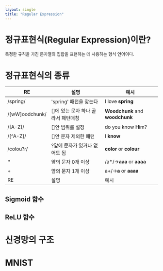 ```yaml
---
layout: single
title: "Regular Expression"
---
```


# 정규표현식(Regular Expression)이란?  


특정한 규칙을 가진 문자열의 집합을 표현하는 데 사용하는 형식 언어이다.  

# 정규표현식의 종류  

|RE|설명|예시|
|---|---|---|
|/spring/|'spring' 패턴을 찾는다|I love **spring**|
|/[wW]oodchunk/|[]에 있는 문자 하나 골라서 패턴매칭|**Woodchunk** and **woodchunk**|
|/[A-Z]/|[]안 범위를 설정|do you know **H**im?|
|/[^A-Z]/|[]안 문자 제외한 패턴|I **know**|
|/colou?r/|?앞에 문자가 있거나 없어도 됨|**color** or **colour**|
|\*|앞의 문자 0개 이상|/a\*/->**aaa** or **aaaa**|
|+|앞의 문자 1개 이상|a+/->**a** or **aaaa**|
|RE|설명|예시|  

## Sigmoid 함수  

## ReLU 함수  


# 신경망의 구조  


# MNIST


